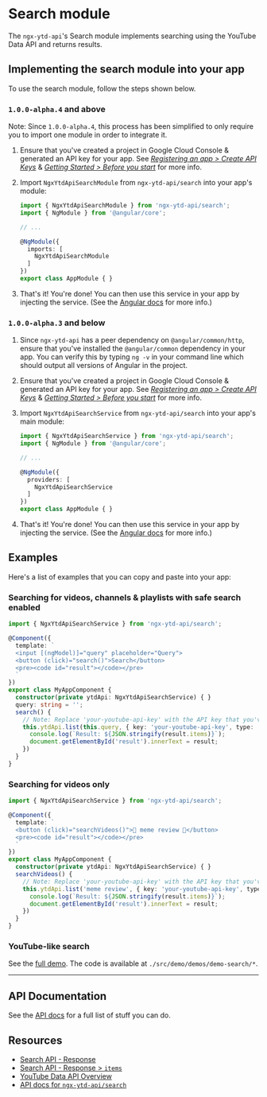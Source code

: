 # Search module

The `ngx-ytd-api`'s Search module implements searching using the YouTube Data API and returns results.

## Implementing the search module into your app

To use the search module, follow the steps shown below.

### `1.0.0-alpha.4` and above

Note: Since `1.0.0-alpha.4`, this process has been simplified to only require you to import one module in order to integrate it.

1. Ensure that you've created a project in Google Cloud Console & generated an API key for your app. See _[Registering an app > Create API Keys](https://developers.google.com/youtube/registering_an_application#Create_API_Keys)_ & _[Getting Started > Before you start](https://developers.google.com/youtube/v3/getting-started#before-you-start)_ for more info.
2. Import `NgxYtdApiSearchModule` from `ngx-ytd-api/search` into your app's module:

    ```typescript
    import { NgxYtdApiSearchModule } from 'ngx-ytd-api/search';
    import { NgModule } from '@angular/core';

    // ...

    @NgModule({
      imports: [
        NgxYtdApiSearchModule
      ]
    })
    export class AppModule { }
    ```
3. That's it! You're done! You can then use this service in your app by injecting the service. (See the [Angular docs](https://angular.io/guide/architecture-services) for more info.)

### `1.0.0-alpha.3` and below

1. Since `ngx-ytd-api` has a peer dependency on `@angular/common/http`, ensure that you've installed the `@angular/common` dependency in your app. You can verify this by typing `ng -v` in your command line which should output all versions of Angular in the project.
2. Ensure that you've created a project in Google Cloud Console & generated an API key for your app. See _[Registering an app > Create API Keys](https://developers.google.com/youtube/registering_an_application#Create_API_Keys)_ & _[Getting Started > Before you start](https://developers.google.com/youtube/v3/getting-started#before-you-start)_ for more info.
3. Import `NgxYtdApiSearchService` from `ngx-ytd-api/search` into your app's main module:

    ```typescript
    import { NgxYtdApiSearchService } from 'ngx-ytd-api/search';
    import { NgModule } from '@angular/core';

    // ...

    @NgModule({
      providers: [
        NgxYtdApiSearchService
      ]
    })
    export class AppModule { }
    ```
4. That's it! You're done! You can then use this service in your app by injecting the service. (See the [Angular docs](https://angular.io/guide/architecture-services) for more info.)

## Examples

Here's a list of examples that you can copy and paste into your app:

### Searching for videos, channels & playlists with safe search enabled

```typescript
import { NgxYtdApiSearchService } from 'ngx-ytd-api/search';

@Component({
  template: `
  <input [(ngModel)]="query" placeholder="Query">
  <button (click)="search()">Search</button>
  <pre><code id="result"></code></pre>
  `
})
export class MyAppComponent {
  constructor(private ytdApi: NgxYtdApiSearchService) { }
  query: string = '';
  search() {
    // Note: Replace 'your-youtube-api-key' with the API key that you've retrieved from the Cloud Console
    this.ytdApi.list(this.query, { key: 'your-youtube-api-key', type: 'video,channel,playlist', safeSearch: 'strict' }).subscribe(result => {
      console.log(`Result: ${JSON.stringify(result.items)}`);
      document.getElementById('result').innerText = result;
    })
  }
}
```

### Searching for videos only

```typescript
import { NgxYtdApiSearchService } from 'ngx-ytd-api/search';

@Component({
  template: `
  <button (click)="searchVideos()">👏 meme review 👏</button>
  <pre><code id="result"></code></pre>
  `
})
export class MyAppComponent {
  constructor(private ytdApi: NgxYtdApiSearchService) { }
  searchVideos() {
    // Note: Replace 'your-youtube-api-key' with the API key that you've retrieved from the Cloud Console
    this.ytdApi.list('meme review', { key: 'your-youtube-api-key', type: 'video' }).subscribe(result => {
      console.log(`Result: ${JSON.stringify(result.items)}`);
      document.getElementById('result').innerText = result;
    })
  }
}
```

### YouTube-like search

See the [full demo](https://ngx-ytd-api.firebaseapp.com/master/demos/search). The code is available at `./src/demo/demos/demo-search/*`.

---

## API Documentation

See the [API docs](../../../docs/api/search.md) for a full list of stuff you can do.

## Resources

- [Search API - Response](https://developers.google.com/youtube/v3/docs/search/list#properties)
- [Search API - Response > `items`](https://developers.google.com/youtube/v3/docs/search#resource)
- [YouTube Data API Overview](https://developers.google.com/youtube/v3/getting-started)
- [API docs for `ngx-ytd-api/search`](../../../docs/api/search.md)
